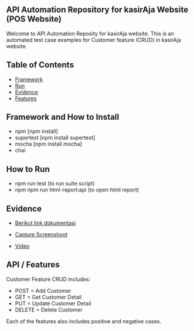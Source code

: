 ## API Automation Repository for kasirAja Website (POS Website)
Welcome to API Automation Reposity for kasirAja website.  This is an automated test case examples for Customer feature (CRUD) in kasirAja website. 

## Table of Contents

- [Framework](#framework)
- [Run](#run)
- [Evidence](#evidence)
- [Features](#features)

## Framework and How to Install
- npm [npm install]
- supertest [npm install supertest]
- mocha [npm install mocha]
- chai

## How to Run
- npm run test (to run suite script)
- npm npm run html-report:api (to open html report)

## Evidence
- [Berikut link dokumentasi](https://drive.google.com/drive/folders/10i60NOr-0earb-sP8nKqeSPErpCFHmeS?usp=sharing)

- [Capture Screenshoot](https://github.com/fadlifadli/API-Automation/blob/master/Dokumentasi/Capture.png)
- [Video](https://github.com/fadlifadli/API-Automation/blob/master/Dokumentasi/Video.MP4)


## API / Features
Customer Feature CRUD includes:
- POST = Add Customer
- GET = Get Customer Detail
- PUT = Update Customer Detail
- DELETE = Delete Customer

Each of the features also includes positive and negative cases.
